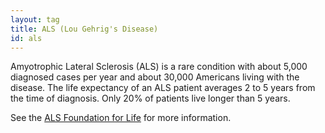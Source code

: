 ```yaml
---
layout: tag
title: ALS (Lou Gehrig's Disease)
id: als
---
```

Amyotrophic Lateral Sclerosis (ALS) is a rare condition with about 5,000 diagnosed cases per year and about 30,000 Americans living with the disease. The life expectancy of an ALS patient averages 2 to 5 years from the time of diagnosis. Only 20% of patients live longer than 5 years.

See the [ALS Foundation for Life](http://alsfoundation.org/learn/facts.htm) for more information.

